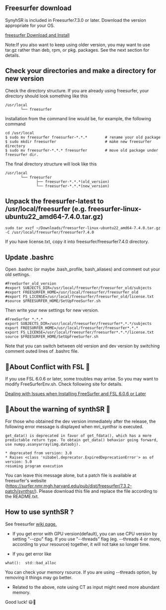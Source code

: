 ﻿## Freesurfer download

SynyhSR is included in Freesurfer7.3.0 or later. Download the version appropriate for your OS.

[freesurfer Download and Install](https://surfer.nmr.mgh.harvard.edu/fswiki/DownloadAndInstall)

Note:If you also want to keep using older version, you may want to use tar.gz rather than deb, rpm,
or pkg. packages. See the next section for details.

## Check your directories and make a directory for new version

Check the directory structure. If you are already using freesurfer, your directory should look something like this

```
/usr/local
       └── freesurfer        
```

Installation from the command line would be, for example, the following command

```
cd /usr/local
$ sudo mv freesurfer freesurfer-*.*.*        # rename your old package
$ sudo mkdir freesurfer                      # make new freesurfer directory
$ sudo mv freesurfer-*.*.* freesurfer        # move old package under freesurfer dir.
```

The final directory structure will look like this

```
/usr/local
       └── freesurfer
              ├── freesurfer-*.*.*(old_version)
              └── freesurfer-*.*.*(new_version)
```

## Unpack the freesurfer-latest to /usr/local/freesurfer (e.g. freesurfer-linux-ubuntu22_amd64-7.4.0.tar.gz)

```
sudo tar xvzf ~/Downloads/freesurfer-linux-ubuntu22_amd64-7.4.0.tar.gz -C /usr/local/freesurfer/freesurfer7.4.0
```

If you have license.txt, copy it into freesurfer/freesurfer7.4.0 directory.

## Update .bashrc

Open .bashrc (or maybe .bash_profile, bash_aliases) and comment out your old settings.

```
#FreeSurfer_old_version
#export SUBJECTS_DIR=/usr/local/freesurfer/freesurfer_old/subjects
#export FREESURFER_HOME=/usr/local/freesurfer/freesurfer_old
#export FS_LICENSE=/usr/local/freesurfer/freesurfer_old/license.txt
#source $FREESURFER_HOME/SetUpFreeSurfer.sh
```

Then write your new settings for new version.

```
#FreeSurfer *.*.*
export SUBJECTS_DIR=/usr/local/freesurfer/freesurfer*.*.*/subjects
export FREESURFER_HOME=/usr/local/freesurfer/freesurfer*.*.*
export FS_LICENSE=/usr/local/freesurfer/freesurfer*.*.*/license.txt
source $FREESURFER_HOME/SetUpFreeSurfer.sh
```

Note that you can switch between old version and dev version by switching comment outed lines of .bashrc file.

## 📌About Conflict with FSL 📌

If you use FSL 6.0.6 or later, some troubles may arrise. So you may want to modify FreeSurferEnv.sh.
Check following site for details.

[Dealing with Issues when Installing FreeSurfer and FSL 6.0.6 or Later](https://www.nemotos.net/?p=5388)

## 📌About the warning of synthSR 📌

For those who obtained the dev version immediately after the release, the following error message is displayed when mri_synthsr is executed.

```
get_data() is deprecated in favor of get_fdata(), which has a more predictable return type. To obtain get_data() behavior going forward, use numpy.asanyarray(img.dataobj).

* deprecated from version: 3.0
* Raises <class 'nibabel.deprecator.ExpiredDeprecationError'> as of version: 5.0
resuming program execution
```

You can leave this message alone, but a patch file is available at freesurfer's website (<https://surfer.nmr.mgh.harvard.edu/pub/dist/freesurfer/7.3.2-patch/synthsr/>). Please download this file and replace the file according to the README.txt.

## How to use synthSR ?

See freesurfer [wiki page.](https://surfer.nmr.mgh.harvard.edu/fswiki/SynthSR)

- If you get error with GPU version(default), you can use CPU version by setting "--cpu" flag. If you use
"--threads" flag (eg. --threads 4 or more, according to your resource) together, it will not take so longer time.

- If you get error like

```
what():  std::bad_alloc
```

You can check your memory rsource.
If you are using --threads option, by removing it things may go better.

- Related to the above, note using CT as input  might need more abundant memory.

Good luck! :smiley::wave:
